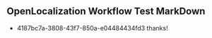## OpenLocalization Workflow Test MarkDown
* 4187bc7a-3808-43f7-850a-e04484434fd3 thanks!

<!--HONumber=Jul16_HO5-->


